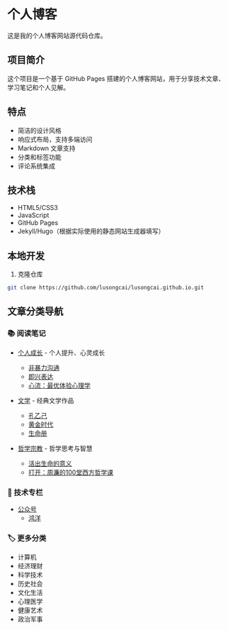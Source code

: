 <!--
 * @Author: lusongcai
 * @Date: 2025-02-26 19:30:22
 * @LastEditors: lusongcai
 * @LastEditTime: 2025-02-26 19:38:39
 * @FilePath: \lusongcai.github.io\README.md
-->
# 个人博客

这是我的个人博客网站源代码仓库。

## 项目简介

这个项目是一个基于 GitHub Pages 搭建的个人博客网站，用于分享技术文章、学习笔记和个人见解。

## 特点

- 简洁的设计风格
- 响应式布局，支持多端访问
- Markdown 文章支持
- 分类和标签功能
- 评论系统集成

## 技术栈

- HTML5/CSS3
- JavaScript
- GitHub Pages
- Jekyll/Hugo（根据实际使用的静态网站生成器填写）

## 本地开发

1. 克隆仓库
```bash
git clone https://github.com/lusongcai/lusongcai.github.io.git
```

## 文章分类导航

### 📚 阅读笔记
- [个人成长](/个人成长) - 个人提升、心灵成长
  - [非暴力沟通](/个人成长/非暴力沟通-马歇尔·卢森堡.md)
  - [即兴表达](/个人成长/即兴表达-王达峰.md)
  - [心流：最优体验心理学](/个人成长/心流：最优体验心理学-米哈里·契克森米哈赖.md)

- [文学](/文学) - 经典文学作品
  - [孔乙己](/文学/孔乙己-鲁迅.md)
  - [黄金时代](/文学/黄金时代-王小波.md)
  - [生命册](/文学/生命册-李佩甫.md)

- [哲学宗教](/哲学宗教) - 哲学思考与智慧
  - [活出生命的意义](/哲学宗教/活出生命的意义-维克多·弗兰克尔.md)
  - [打开：周濂的100堂西方哲学课](/哲学宗教/打开：周濂的100堂西方哲学课-周濂.md)

### 📱 技术专栏
- [公众号](/公众号)
  - [鸿洋](/公众号/鸿洋-公众号.md)

### 🏷️ 更多分类
- 计算机
- 经济理财
- 科学技术
- 历史社会
- 文化生活
- 心理医学
- 健康艺术
- 政治军事
